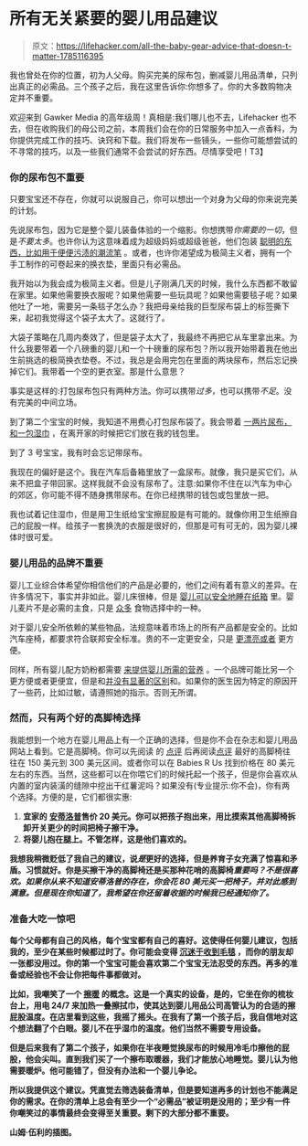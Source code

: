 # 所有无关紧要的婴儿用品建议

> 原文：<https://lifehacker.com/all-the-baby-gear-advice-that-doesn-t-matter-1785116395>

我也曾处在你的位置，初为人父母。购买完美的尿布包，删减婴儿用品清单，只列出真正的必需品。三个孩子之后，我在这里告诉你:你想多了。你的大多数购物决定并不重要。



欢迎来到 Gawker Media 的高年级周！真相是:我们哪儿也不去，Lifehacker 也不去，但在收购我们的母公司之前，本周我们会在你的日常服务中加入一点香料，为你提供完成工作的技巧、诀窍和下载。我们将发布一些镜头，一些你可能想尝试的不寻常的技巧，以及一些我们通常不会尝试的好东西。尽情享受吧！T3】

### 你的尿布包不重要

只要宝宝还不存在，你就可以说服自己，你可以想出一个对身为父母的你来说完美的计划。

先说尿布包，因为它是整个婴儿装备体验的一个缩影。你想携带*你需要的一切*，但是*不要太多*。也许你认为这意味着成为超级妈妈或超级爸爸，他们包装 [聪明的东西，比如用于便便污渍的潮流笔](https://lifehacker.com/the-baby-care-essentials-bag-1768919061) 。或者，也许你渴望成为极简主义者，拥有一个手工制作的可卷起来的换衣垫，里面只有必需品。

我开始以为我会成为极简主义者。但是儿子刚满几天的时候，我什么东西都不敢留在家里。如果他需要换衣服呢？如果他需要一些玩具呢？如果他需要毯子呢？如果他吐了一地，需要另一条毯子怎么办？我把母亲给我的巨型尿布袋上的标签撕下来，起初我觉得这个袋子太大了。这就行了。

大袋子策略在几周内奏效了，但是袋子太大了，我最终不再把它从车里拿出来。为什么我要带着一个八磅重的婴儿和一个十磅重的尿布包？所以我开始带着我在他出生前挑选的极简换衣垫卷。不过，我总是会用完包在里面的两块尿布，然后忘记换掉它们。我带着一个空的更衣室。那是什么意思？

事实是这样的:打包尿布包只有两种方法。你可以携带*过多*，也可以携带*不足*。没有完美的中间立场。

到了第二个宝宝的时候，我知道不用费心打包尿布袋了。我会带着 [一两片尿布，和一包湿巾](https://lifehacker.com/create-a-zip-trip-diaper-bag-for-on-the-go-changes-1655943079) ，在离开家的时候把它们放在我的钱包里。

到了 3 号宝宝，我有时会忘记带尿布。

我现在的偏好是这个。我在汽车后备箱里放了一盒尿布。就像，我只是买它们，从来不把盒子带回家。这样我就不会没有尿布了。注意:如果你不住在以汽车为中心的郊区，你可能不得不随身携带尿布。在你已经携带的钱包或包里放一把。

我也试着记住湿巾，但是用卫生纸给宝宝擦屁股是有可能的。就像你用卫生纸擦自己的屁股一样。给孩子一套换洗的衣服是很好的，但那是可有可无的，因为婴儿裸体时很可爱。

### 婴儿用品的品牌不重要

婴儿工业综合体希望你相信他们的产品是必要的，他们之间有着有意义的差异。在许多情况下，事实并非如此。婴儿床很棒，但是 [婴儿可以安全地睡在纸箱](http://www.bbc.com/news/magazine-22751415) 里。婴儿麦片不是必需的主食，只是 [众多](https://lifehacker.com/you-dont-need-baby-cereal-to-start-your-child-on-solid-1771781028) 食物选择中的一种。

对于婴儿安全所依赖的某些物品，法规意味着市场上的所有产品都是安全的。比如汽车座椅，都要求符合联邦安全标准。贵的不一定更安全，只是 [更漂亮或者](https://lifehacker.com/splurge-on-the-baby-safety-products-youll-use-most-ofte-1563452810) 更方便。

同样，所有婴儿配方奶粉都需要 [来提供婴儿所需的营养](http://www.fda.gov/food/foodborneillnesscontaminants/peopleatrisk/ucm108079.htm#2) 。一个品牌可能比另一个更方便或者更便宜，但是和[并没有显著的区别](http://www.consumerreports.org/cro/baby-formula/buying-guide.htm)和。如果你的医生因为特定的原因开了一些药，比如过敏，请遵照她的指示。否则无所谓。

### 然而，只有两个好的高脚椅选择

我能想到一个地方在婴儿用品上有一个正确的选择，但是你不会在杂志和婴儿用品网站上看到。它是高脚椅。你可以先阅读  的 [点评](http://www.thebump.com/a/most-stylish-high-chairs) 后再阅读[点评](http://www.parenting.com/gallery/best-high-chairs) 最好的高脚椅往往在 150 美元到 300 美元区间。或者你可以在 Babies R Us 找到价格在 80 美元左右的东西。当然，这些都可以在你喂它们的时候托起一个孩子，但是你会喜欢从内置的室内装潢的缝隙中挖出干红薯泥吗？如果没有(专业提示:你不会)，你有两个选择。方便的是，它们都很实惠:

1.  **宜家的** [**安蒂洛普**](http://www.ikea.com/us/en/catalog/products/S79067506/)**售价 20 美元。你可以把孩子抱出来，用比摸索其他高脚椅拆卸开关更少的时间把椅子擦干净。**
2.  **将婴儿抱在腿上。不管怎样，这是他们喜欢的。**

**我想我稍微贬低了我自己的建议，说*是*更好的选择，但是养育子女充满了惊喜和矛盾。习惯就好。你是买擦干净的高脚椅还是买那种花哨的高脚椅*重要吗？不是很喜欢。如果你从来不知道安蒂洛普的存在，你会花 80 美元买一把椅子，并对此感到满意。但是现在你知道了，我希望在你还留着收据的时候我已经通知你了。***

### **准备大吃一惊吧**

**每个父母都有自己的风格，每个宝宝都有自己的喜好。这使得任何婴儿建议，包括我的，至少在某些时候都过时了。你可能会变得 [沉迷于收到毛毯](http://inashoe.com/2010/09/receiving-blankets/) ，而你的朋友却一张都没用过。你的第一个宝宝可能会喜欢第二个宝宝无法忍受的东西。再多的准备或经验也不会让你把每件事都做对。**

**比如，我嘲笑了一个 [擦暖](http://www.momtricks.com/diapers/best-wipe-warmer/) 的概念。这是一个真实的设备，是的，它坐在你的梳妆台上，用电 24/7 来加热一叠擦拭巾，使其达到婴儿用品公司高管认为的合适的擦屁股温度。在店里看到这些，我摇了摇头。在我有了第一个孩子后，我自信地对这个想法翻了个白眼。婴儿不在乎湿巾的温度。他们当然不需要专用设备。**

**但是后来我有了第二个孩子，如果你在半夜睡觉换尿布的时候用冷毛巾擦他的屁股，他会尖叫。直到我们买了一个擦布取暖器，我们才能放心地睡觉。婴儿认为他需要暖炉。他可能错了，但没有办法和一个婴儿争论。**

**所以我提供这个建议。凭直觉去筛选装备清单，但是要知道再多的计划也不能满足你的需求。在你的清单上总会有至少一个“必需品”被证明是没用的；至少有一件你嘲笑过的事情最终会变得至关重要。剩下的大部分都不重要。**

**山姆·伍利的插图。**